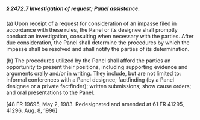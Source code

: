 ##### § 2472.7 Investigation of request; Panel assistance. #####

(a) Upon receipt of a request for consideration of an impasse filed in accordance with these rules, the Panel or its designee shall promptly conduct an investigation, consulting when necessary with the parties. After due consideration, the Panel shall determine the procedures by which the impasse shall be resolved and shall notify the parties of its determination.

(b) The procedures utilized by the Panel shall afford the parties an opportunity to present their positions, including supporting evidence and arguments orally and/or in writing. They include, but are not limited to: informal conferences with a Panel designee; factfinding (by a Panel designee or a private factfinder); written submissions; show cause orders; and oral presentations to the Panel.

[48 FR 19695, May 2, 1983. Redesignated and amended at 61 FR 41295, 41296, Aug. 8, 1996]